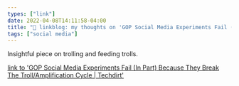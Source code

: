 ```yaml
---
types: ["link"]
date: 2022-04-08T14:11:58-04:00
title: "🔗 linkblog: my thoughts on 'GOP Social Media Experiments Fail (In Part) Because They Break The Troll/Amplification Cycle | Techdirt'"
tags: ["social media"]
---
```

Insightful piece on trolling and feeding trolls.
 
[link to 'GOP Social Media Experiments Fail (In Part) Because They Break The Troll/Amplification Cycle | Techdirt'](https://www.techdirt.com/2022/04/08/gop-social-media-experiments-fail-in-part-because-they-break-the-troll-amplification-cycle/)
